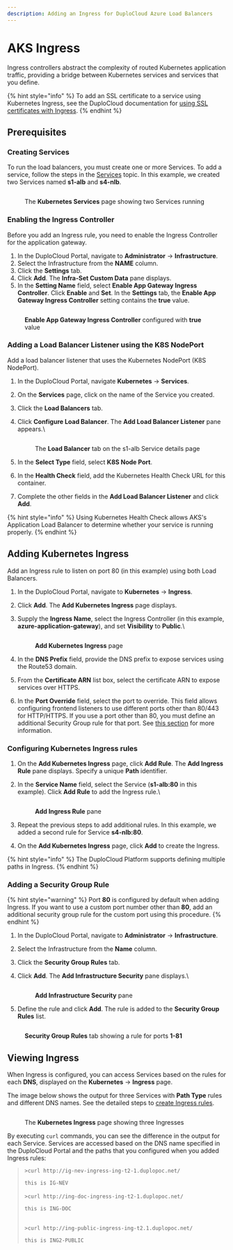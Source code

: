 ```yaml
---
description: Adding an Ingress for DuploCloud Azure Load Balancers
---
```


# AKS Ingress

Ingress controllers abstract the complexity of routed Kubernetes application traffic, providing a bridge between Kubernetes services and services that you define.

{% hint style="info" %}
To add an SSL certificate to a service using Kubernetes Ingress, see the DuploCloud documentation for [using SSL certificates with Ingress](https://docs.duplocloud.com/docs/overview-2/prerequisites/import-ssl-certificates).
{% endhint %}

## Prerequisites

### Creating Services

To run the load balancers, you must create one or more Services. To add a service, follow the steps in the [Services](https://docs.duplocloud.com/docs/overview-2/azure-services/containers-and-services) topic. In this example, we created two Services named **s1-alb** and **s4-nlb**.&#x20;

<figure><img src="../../../.gitbook/assets/services patched (1).png" alt=""><figcaption><p>The <strong>Kubernetes Services</strong> page showing two Services running </p></figcaption></figure>

### Enabling the Ingress Controller

Before you add an Ingress rule, you need to enable the Ingress Controller for the application gateway.

1. In the DuploCloud Portal, navigate to **Administrator** -> **Infrastructure**.
2. Select the Infrastructure from the **NAME** column.
3. Click the **Settings** tab.
4. Click **Add**. The **Infra-Set Custom Data** pane displays.
5. In the **Setting Name** field, select **Enable App Gateway Ingress Controller**. Click **Enable** and **Set**. In the **Settings** tab, the **Enable App Gateway Ingress Controller** setting contains the **true** value.

<figure><img src="../../../.gitbook/assets/image (3) (5).png" alt=""><figcaption><p><strong>Enable App Gateway Ingress Controller</strong> configured with <strong>true</strong> value</p></figcaption></figure>

### Adding a Load Balancer Listener using the K8S NodePort

Add a load balancer listener that uses the Kubernetes NodePort (K8S NodePort).

1. In the DuploCloud Portal, navigate **Kubernetes** -> **Services**.
2. On the **Services** page, click on the name of the Service you created.
3. Click the **Load Balancers** tab.
4.  Click **Configure Load Balancer**. The **Add Load Balancer Listener** pane appears.\


    <figure><img src="../../../.gitbook/assets/configure LB.png" alt=""><figcaption><p>The <strong>Load Balancer</strong> tab on the s1-alb Service details page</p></figcaption></figure>
5. In the **Select Type** field, select **K8S Node Port**.&#x20;
6. In the **Health Check** field, add the Kubernetes Health Check URL for this container.&#x20;
7. Complete the other fields in the **Add Load Balancer Listener** and click **Add**.

{% hint style="info" %}
Using Kubernetes Health Check allows AKS's Application Load Balancer to determine whether your service is running properly.&#x20;
{% endhint %}

## Adding Kubernetes Ingress

Add an Ingress rule to listen on port 80 (in this example) using both Load Balancers.

1. In the DuploCloud Portal, navigate to **Kubernetes** -> **Ingress**.
2. Click **Add**. The **Add Kubernetes Ingress** page displays.
3.  Supply the **Ingress Name**, select the Ingress Controller (in this example, **azure-application-gateway**), and set **Visibility** to **Public**.\


    <figure><img src="../../../.gitbook/assets/myingress.png" alt=""><figcaption><p><strong>Add Kubernetes Ingress</strong> page</p></figcaption></figure>
4. In the **DNS Prefix** field, provide the DNS prefix to expose services using the Route53 domain.
5. From the **Certificate ARN** list box, select the certificate ARN to expose services over HTTPS.
6. In the **Port Override** field, select the port to override. This field allows configuring frontend listeners to use different ports other than 80/443 for HTTP/HTTPS. If you use a port other than 80, you must define an additional Security Group rule for that port. See [this section](./#adding-a-security-group-rule-for-a-port-value-other-than-80) for more information.

### Configuring Kubernetes Ingress rules

1. On the **Add Kubernetes Ingress** page, click **Add Rule**. The **Add Ingress Rule** pane displays. Specify a unique **Path** identifier.
2.  In the **Service Name** field, select the Service (**s1-alb:80** in this example). Click **Add Rule** to add the Ingress rule.\


    <div align="left">

    <figure><img src="../../../.gitbook/assets/AKS_Ingress_add_ALB.png" alt=""><figcaption><p><strong>Add Ingress Rule</strong> pane</p></figcaption></figure>

    </div>
3. Repeat the previous steps to add additional rules. In this example, we added a second rule for Service **s4-nlb:80**.
4. On the **Add Kubernetes Ingress** page, click **Add** to create the Ingress.

{% hint style="info" %}
The DuploCloud Platform supports defining multiple paths in Ingress.
{% endhint %}

### Adding a Security Group Rule

{% hint style="warning" %}
Port **80** is configured by default when adding Ingress. If you want to use a custom port number other than **80**, add an additional security group rule for the custom port using this procedure.&#x20;
{% endhint %}

1. In the DuploCloud Portal, navigate to **Administrator** -> **Infrastructure**.
2. Select the Infrastructure from the **Name** column.
3. Click the **Security Group Rules** tab.&#x20;
4.  Click **Add**. The **Add Infrastructure Security** pane displays.\


    <div align="left">

    <figure><img src="../../../.gitbook/assets/addazuresc.png" alt=""><figcaption><p><strong>Add Infrastructure Security</strong> pane</p></figcaption></figure>

    </div>
5. Define the rule and click **Add**. The rule is added to the **Security Group Rules** list.

<figure><img src="../../../.gitbook/assets/addazuresc2.png" alt=""><figcaption><p><strong>Security Group Rules</strong> tab showing a rule for ports <strong>1-81</strong></p></figcaption></figure>

## Viewing Ingress

When Ingress is configured, you can access Services based on the rules for each **DNS**, displayed on the **Kubernetes** -> **Ingress** page.&#x20;

The image below shows the output for three Services with **Path Type** rules and different DNS names. See the detailed steps to [create Ingress rules](./#configuring-kubernetes-ingress-rules).

<figure><img src="../../../.gitbook/assets/ingress patched.png" alt=""><figcaption><p>The <strong>Kubernetes Ingress</strong> page showing three Ingresses</p></figcaption></figure>

By executing `curl` commands, you can see the difference in the output for each Service. Services are accessed based on the DNS name specified in the DuploCloud Portal and the paths that you configured when you added Ingress rules:

> `>curl http://ig-nev-ingress-ing-t2-1.duplopoc.net/`
>
> `this is IG-NEV`\
> \
> `>curl http://ing-doc-ingress-ing-t2-1.duplopoc.net/`
>
> `this is ING-DOC`
>
> \
> `>curl http://ing-public-ingress-ing-t2.1.duplopoc.net/`
>
> `this is ING2-PUBLIC`
